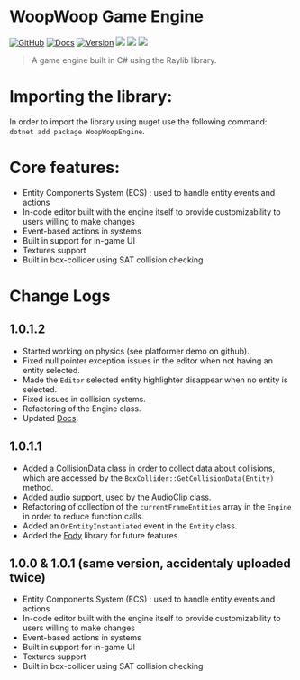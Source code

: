 # WoopWoop Game Engine
[![GitHub](https://img.shields.io/badge/GitHub-000000?style=flat&logo=github)](https://github.com/DanPeled/WoopWoop-Game-Engine)
[![Docs](https://img.shields.io/badge/docs-visit-blue)](https://danpeled.github.io/WoopWoop-Game-Engine/annotated.html)
[![Version](https://badgen.net/nuget/v/WoopWoopEngine)](https://www.nuget.org/packages/WoopWoopEngine/) ![](https://img.shields.io/badge/language-C%23-blue) ![](https://img.shields.io/badge/.NET-7.0-blue
) ![](https://img.shields.io/badge/-Raylib-orange)
> A game engine built in C# using the Raylib library.

# Importing the library:
In order to import the library using nuget use the following command: `dotnet add package WoopWoopEngine`.

# Core features:
- Entity Components System (ECS) : used to handle entity events and actions
- In-code editor built with the engine itself to provide customizability to users willing to make changes
- Event-based actions in systems
- Built in support for in-game UI
- Textures support
- Built in box-collider using SAT collision checking

# Change Logs
## 1.0.1.2
- Started working on physics (see platformer demo on github).
- Fixed null pointer exception issues in the editor when not having an entity selected.
- Made the `Editor` selected entity highlighter disappear when no entity is selected.
- Fixed issues in collision systems.
- Refactoring of the Engine class.
- Updated [Docs](https://danpeled.github.io/WoopWoop-Game-Engine/annotated.html).
## 1.0.1.1
- Added a CollisionData class in order to collect data about collisions, which are accessed by the `BoxCollider::GetCollisionData(Entity)` method.
- Added audio support, used by the AudioClip class.
- Refactoring of collection of the `currentFrameEntities` array in the `Engine` in order to reduce function calls.
- Added an `OnEntityInstantiated` event in the `Entity` class.
- Added the [Fody](https://github.com/Fody/Fody) library for future features.

## 1.0.0 & 1.0.1 (same version, accidentaly uploaded twice)
- Entity Components System (ECS) : used to handle entity events and actions
- In-code editor built with the engine itself to provide customizability to users willing to make changes
- Event-based actions in systems
- Built in support for in-game UI
- Textures support
- Built in box-collider using SAT collision checking

